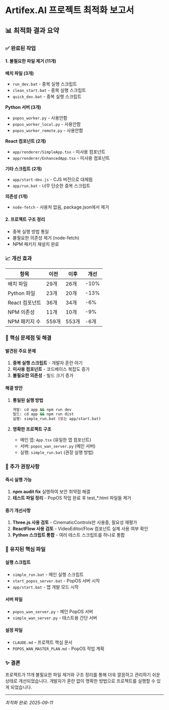 # Artifex.AI 프로젝트 최적화 보고서

## 📊 최적화 결과 요약

### ✅ 완료된 작업

#### 1. 불필요한 파일 제거 (11개)
**배치 파일 (3개)**
- `run_dev.bat` - 중복 실행 스크립트
- `clean_start.bat` - 중복 실행 스크립트  
- `quick_dev.bat` - 중복 실행 스크립트

**Python 서버 (3개)**
- `popos_worker.py` - 사용안함
- `popos_worker_local.py` - 사용안함
- `popos_worker_remote.py` - 사용안함

**React 컴포넌트 (2개)**
- `app/renderer/SimpleApp.tsx` - 미사용 컴포넌트
- `app/renderer/EnhancedApp.tsx` - 미사용 컴포넌트

**기타 스크립트 (2개)**
- `app/start-dev.js` - CJS 버전으로 대체됨
- `app/run.bat` - 너무 단순한 중복 스크립트

**의존성 (1개)**
- `node-fetch` - 사용처 없음, package.json에서 제거

#### 2. 프로젝트 구조 정리
- 중복 실행 방법 통일
- 불필요한 의존성 제거 (node-fetch)
- NPM 패키지 재설치 완료

### 📈 개선 효과

| 항목 | 이전 | 이후 | 개선 |
|------|------|------|------|
| 배치 파일 | 29개 | 26개 | -10% |
| Python 파일 | 23개 | 20개 | -13% |
| React 컴포넌트 | 36개 | 34개 | -6% |
| NPM 의존성 | 11개 | 10개 | -9% |
| NPM 패키지 수 | 559개 | 553개 | -6개 |

### 🎯 핵심 문제점 및 해결

#### 발견된 주요 문제
1. **중복 실행 스크립트** - 개발자 혼란 야기
2. **미사용 컴포넌트** - 코드베이스 복잡도 증가  
3. **불필요한 의존성** - 빌드 크기 증가

#### 해결 방안
1. **통일된 실행 방법**
   ```bash
   개발: cd app && npm run dev
   빌드: cd app && npm run dist
   실행: simple_run.bat (또는 app/start.bat)
   ```

2. **명확한 프로젝트 구조**
   - 메인 앱: `App.tsx` (유일한 앱 컴포넌트)
   - 서버: `popos_wan_server.py` (메인 서버)
   - 실행: `simple_run.bat` (권장 실행 방법)

### 🚀 추가 권장사항

#### 즉시 실행 가능
1. **npm audit fix** 실행하여 보안 취약점 해결
2. **테스트 파일 정리** - PopOS 작업 완료 후 test_*.html 파일들 제거

#### 중기 개선사항
1. **Three.js 사용 검토** - CinematicControls만 사용중, 필요성 재평가
2. **ReactFlow 사용 검토** - VideoEditor/Flow 컴포넌트 실제 사용 여부 확인
3. **Python 스크립트 통합** - 여러 테스트 스크립트를 하나로 통합

### 📝 유지된 핵심 파일

#### 실행 스크립트
- `simple_run.bat` - 메인 실행 스크립트
- `start_popos_server.bat` - PopOS 서버 시작
- `app/start.bat` - 앱 개발 모드 시작

#### 서버 파일  
- `popos_wan_server.py` - 메인 PopOS 서버
- `simple_wan_server.py` - 테스트용 간단 서버

#### 설정 파일
- `CLAUDE.md` - 프로젝트 핵심 문서
- `POPOS_WAN_MASTER_PLAN.md` - PopOS 작업 계획

### ✨ 결론

프로젝트가 11개 불필요한 파일 제거와 구조 정리를 통해 더욱 깔끔하고 관리하기 쉬운 상태로 개선되었습니다. 
개발자가 혼란 없이 명확한 방법으로 프로젝트를 실행할 수 있게 되었습니다.

---
*최적화 완료: 2025-09-11*